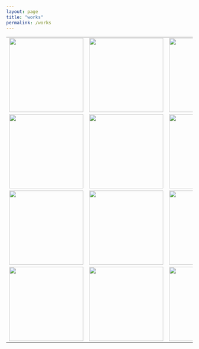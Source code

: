 ```yaml
---
layout: page
title: "works"
permalink: /works
---
```


<style>
  table {
    border: none;
    background-color: transparent;
  }

  td {
    border: none;
    background-color: transparent;
    text-align: center;
  }

  img {
    max-width: 100%; /* Ensure images don't exceed the container width */
    height: auto; /* Maintain aspect ratio */
  }

  /* Media query for smartphones */
  @media (max-width: 768px) {
    table {
      width: 100%; /* Make the table full-width on small screens */
    }

    td {
      display: block; /* Stack table cells vertically on small screens */
      margin-bottom: 20px; /* Add some space between cells */
    }

    img {
      width: 100%; /* Make images full-width within table cells */
    }
  }
</style>


<table style="border:none; background-color: transparent;">
  <tr>
    <td style="border:none; background-color: transparent;">
      <a href="/shifting">
        <img src="https://github.com/kbys88/kbys88.github.io/assets/142012962/1712d49f-1cce-47d9-b1bf-ab21e4d705d5" width="200px" height="200px">
      </a>
    </td>
    <td style="border:none; background-color: transparent;">
     <a href="/ihavent">
      <img src="https://github.com/kbys88/kbys88.github.io/assets/142012962/cae87bea-f470-418c-97e2-17018d939009" width="200px" height="200px">
      </a>
    </td>
    <td style="border:none; background-color: transparent;">
      <a href="/etre">
        <img src="https://github.com/kbys88/kbys88.github.io/assets/142012962/ddbb0642-a47f-4ad4-8b8d-244501c15aba" width="200px" height="200px">
      </a>
    </td>
  </tr>
  <tr>
    <td style="border:none; background-color: transparent;">
      <a href="/day0">
      <img src="https://github.com/kbys88/kbys88.github.io/assets/142012962/5eec1517-27b1-44f2-9277-7ca69eb1ad91" width="200px" height="200px">
     </a>
      </td>
    <td style="border:none; background-color: transparent;">
      <a href="/donthitme">
      <img src="https://github.com/kbys88/kbys88.github.io/assets/142012962/dac9cbd1-7a0d-49c0-9e9e-999ff662d23a" width="200px" height="200px">
     </a>
    </td>
    <td style="border:none; background-color: transparent;">
       <a href="/ovni">
      <img src="https://github.com/kbys88/kbys88.github.io/assets/142012962/1c3f180d-c851-42e0-ba7b-3a8e9d37f568" width="200px" height="200px">
      </a>
    </td>
  </tr>
  <tr>
    <td style="border:none; background-color: transparent;">
      <a href="/poetry">
      <img src="https://github.com/kbys88/kbys88.github.io/assets/142012962/dac5b2d6-3290-406b-a333-1468119f46ee" width="200px" height="200px">
      </a>
    </td>
    <td style="border:none; background-color: transparent;">
     <a href="/spin">
      <img src="https://github.com/kbys88/kbys88.github.io/assets/142012962/6542237b-f8a5-40dc-baf0-d948ea38a88e" width="200px" height="200px">
       </a>
     </td>
    <td style="border:none; background-color: transparent;">
                       <a href="/taito">
      <img src="https://github.com/kbys88/kbys88.github.io/assets/142012962/0f6f36ca-38f9-48d5-b43a-a47b5d89f1a8" width="200px" height="200px">
                                    </a>
    </td>
  </tr>
  <tr>
    <td style="border:none; background-color: transparent;">
                 <a href="/works/emergences">
          <img src="https://github.com/kbys88/kbys88.github.io/assets/142012962/45d79e30-9287-4523-9dc8-2f37df831696" width="200px" height="200px">
           </a>
    </td>
    <td style="border:none; background-color: transparent;">
            <a href="/realite">
      <img src="https://github.com/kbys88/kbys88.github.io/assets/142012962/5dd8dd9f-237a-4051-8523-247fe8ff1358" width="200px" height="200px">
            </a>
    </td>
    <td style="border:none; background-color: transparent;">
           <a href="/doyou">
      <img src="https://github.com/kbys88/kbys88.github.io/assets/142012962/1705a068-26e3-4375-bded-32095c5f58ca" width="200px" height="200px">
      </a>
    </td>
  </tr>
</table>
